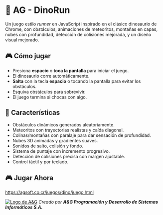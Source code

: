 # 🦖 AG - DinoRun

Un juego estilo *runner* en JavaScript inspirado en el clásico dinosaurio de Chrome, con obstáculos, animaciones de meteoritos, montañas en capas, nubes con profundidad, detección de colisiones mejorada, y un diseño visual mejorado.

## 🎮 Cómo jugar

- Presiona **espacio** o **toca la pantalla** para iniciar el juego.
- El dinosaurio corre automáticamente.
- **Salta** con la tecla **espacio** o tocando la pantalla para evitar los obstáculos.
- Esquiva obstáculos para sobrevivir.
- El juego termina si chocas con algo.

## 🚀 Características

- Obstáculos dinámicos generados aleatoriamente.
- Meteoritos con trayectorias realistas y caída diagonal.
- Colinas/montañas con paralaje para dar sensación de profundidad.
- Nubes 3D animadas y gradientes suaves.
- Sonidos de salto, colisión y fondo.
- Sistema de puntaje con incremento progresivo.
- Detección de colisiones precisa con margen ajustable.
- Control táctil y por teclado.
  
## 🎮 Jugar Ahora
https://agsoft.co.cr/juegos/dino/juego.html

[![Logo de A&G](https://agsoft.co.cr/wp-content/uploads/2023/08/logo.png)](https://agsoft.co.cr)
_Creado por **A&G Programación y Desarrollo de Sistemas Informáticos S.A.**_

